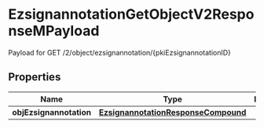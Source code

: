 

# EzsignannotationGetObjectV2ResponseMPayload

Payload for GET /2/object/ezsignannotation/{pkiEzsignannotationID}

## Properties

| Name | Type | Description | Notes |
|------------ | ------------- | ------------- | -------------|
|**objEzsignannotation** | [**EzsignannotationResponseCompound**](EzsignannotationResponseCompound.md) |  |  |



